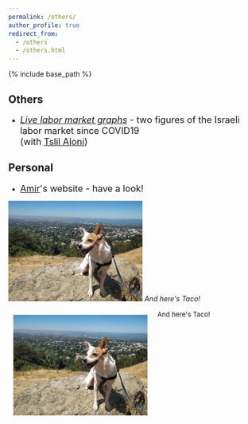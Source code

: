 ```yaml
---
permalink: /others/
author_profile: true
redirect_from:
  - /others
  - /others.html
---
```



{% include base_path %}
## Others
- <span style="font-size:1.3em"> [*Live labor market graphs*](https://sites.google.com/view/tslil-aloni/labormarketcovid19?authuser=0)  - two figures of the Israeli labor market since COVID19  
(with [Tslil Aloni](https://sites.google.com/view/tslil-aloni/home?authuser=0)) </span>
 
## Personal
- <span style="font-size:1.3em">  [Amir](https://www.amirbar.net)'s website - have a look! </span>

<p>
    <img src="/images/Taco_berkeley.jpeg" width="270" alt>
    <em>And here's Taco!</em>
</p>

<span style="font-size:0.95em; align:center">And here's Taco! </span>
<span style="font-size:0.95em; align:center">
<img class="img-responsive" style="float: left; margin: 10px 20px 20px 10px;" src="/images/Taco_berkeley.jpeg" width="270">
</span>